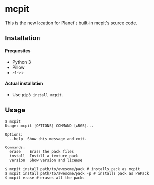 # mcpit

This is the new location for Planet's built-in mcpit's source code. 

## Installation
#### Prequesites
- Python 3
- Pillow
- `click`
#### Actual installation
- Use `pip3 install mcpit`.

## Usage
```
$ mcpit
Usage: mcpit [OPTIONS] COMMAND [ARGS]...

Options:
  --help  Show this message and exit.

Commands:
  erase    Erase the pack files
  install  Install a texture pack
  version  Show version and license

$ mcpit install path/to/awesome/pack # installs pack as mcpit
$ mcpit install path/to/awesome/pack -p # installs pack as PePack
$ mcpit erase # erases all the packs
```
